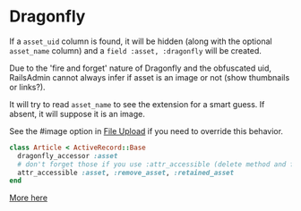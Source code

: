 # Dragonfly

If a `asset_uid` column is found, it will be hidden (along with the optional `asset_name` column) and a `field :asset, :dragonfly` will be created.

Due to the 'fire and forget' nature of Dragonfly and the obfuscated uid, RailsAdmin cannot always infer if asset is an image or not (show thumbnails or links?).

It will try to read `asset_name` to see the extension for a smart guess. If absent, it will suppose it is an image.

See the #image option in [File Upload](file-upload.md) if you need to override this behavior.

```ruby
class Article < ActiveRecord::Base
  dragonfly_accessor :asset
  # don't forget those if you use :attr_accessible (delete method and form caching method are provided by Dragonfly and used by RailsAdmin)
  attr_accessible :asset, :remove_asset, :retained_asset
end
```

[More here](../lib/rails_admin/config/fields/types/dragonfly.rb)

